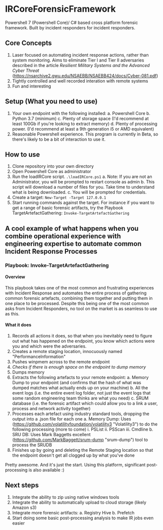 # IRCoreForensicFramework
Powershell 7 (Powershell Core)/ C# based cross platform forensic framework. Built by incident responders for incident responders. 

## Core Concepts
1. Laser focused on automating incident response actions, rather than system monitoring. Aims to eliminate Tier I and Tier II adversaries described in the article *Resilient Military Systems and the Advanced Cyber Threat* (https://nsarchive2.gwu.edu/NSAEBB/NSAEBB424/docs/Cyber-081.pdf)
2. Tightly controlled and well recorded interation with remote systems 
3. Fun and interesting

## Setup (What you need to use)
1. Your own endpoint with the following installed: 
    a. Powershell Core 
    b. Python 3.7 (minimum)
    c. Plenty of storage space (I'd recommend at least 100Gb if you're looking to extract memory)
    d. Plenty of processing power. (I'd recommend at least a 9th generation i5 or AMD equivalent)
2. Reasonable Powershell experience. This program is currently in Beta, so there's likely to be a bit of interaction to use it.

## How to use
1. Clone repository into your own directory
2. Open Powershell Core as administrator
3. Run the loadIRCore script. `.\loadIRCore.ps1` 
    a. Note: If you are not an Administrator, you will be prompted to restart console as admin
    b. This script will download a number of files for you. Take time to understand what is being downloaded. 
    c. You will be prompted for credentials. 
4. Create a target: `New-Target -Target 127.0.0.1`
5. Start running commands against the target. For instance if you want to get a range of basic forensic artifacts, try the Playbook TargetArtefactGathering: `Invoke-TargetArtefactGathering`

## A cool example of what happens when you combine operational experience with engineering expertise to automate common Incident Response Processes

### Playbook: Invoke-TargetArtefactGathering
#### Overview
This playbook takes one of the most common and frustrating experiences with Incident Response and automates the entire process of gathering common forensic artefacts, combining them together and putting them in one place to be processed. Despite this being one of the most common asks from Incident Responders, no tool on the market is as seamless to use as this. 

#### What it does
1. Records all actions it does, so that when you inevitably need to figure out what has happened on the endpoint, you know which actions were you and which were the adversaries. 
2. Creates a remote staging location, innocuously named "PerformanceInformation"
3. Pushes winpmem across to the remote endpoint
4. *Checks if there is enough space on the endpoint to dump memory*
5. Dumps memory
6. Extracts the following artefacts to your remote endpoint: 
    a. Memory Dump to your endpoint (and confirms that the hash of what was dumped matches what actually ends up on your machine)
    b. All the event logs (i.e. the entire event log folder, not just the event logs that some random engineering team thinks are what you need)
    c. SRUM database (i.e. the forensic artifact which could allow you to a link a user, process and network activity together)
7. Processes each artefact using industry standard tools, dropping the output into a .json file for each one
    a. Memory Dump: Uses (https://github.com/volatilityfoundation/volatility3 "Volatility3") to do the following processing (more to come)
        i. PSList
        ii. PSScan
        iii. Cmdline
    b. SRU DB: Uses Mark Baggetts excellent (https://github.com/MarkBaggett/srum-dump "srum-dump") tool to process the SRUDB
8. Finishes up by going and deleting the Remote Staging location so that the endpoint doesn't get all clogged up by what you've done

Pretty awesome. And it's just the start. Using this platform, significant post-processing is also available :) 

## Next steps
1. Integrate the ability to zip using native windows tools
2. Integrate the ability to automatically upload to cloud storage (likely Amazon s3)
3. Integrate more forensic artifacts:
    a. Registry Hive 
    b. Prefetch
4. Start doing some basic post-processing analysis to make IR jobs even easier
